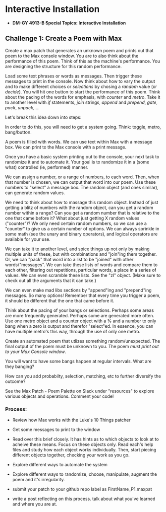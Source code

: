 # Interactive Installation 

* **DM-GY 4913-B Special Topics: Interactive Installation**

## Challenge 1: Create a Poem with Max

Create a max patch that generates an unknown poem and prints out that poem to the Max console window. 
You are to also think about the performance of this poem. Think of this as the machine's performance. You are designing the structure for this random performance.

Load some text phrases or words as messages. Then trigger these messages to print in the console. 
Now think about how to vary the output and to make different choices or _selections_ by chosing a _random_ value (or _decide_). You will hit one button to start the performance of this poem. Think about the pacing of the words for emphasis, with _counter_ and _metro_. Take it to another level with _if_ statements, _join_ strings, _append_ and _prepend_, _gate_, _pack_,  _unpack_,....

Let's break this idea down into steps:

In order to do this, you will need to get a system going. Think: toggle, metro, bang/button. 

A poem is filled with words. We can use text within Max with a message box. We can print to the Max console with a print message.

Once you have a basic system printing out to the console, your next task to randomize it and to automate it. Your goal is to randomize it in a (some what) controlled (ie, performed) manner. 

We can assign a number, or a range of numbers, to each word. Then, when that number is chosen, we can output that word into our poem. Use these numbers to "select" a message box. The random object (and ones similar), can generate random values.

We need to think about how to massage this random object. Instead of just getting a blitz of numbers with the random object, can you get a random number within a range? Can you get a random number that is relative to the one that came before it? What about just getting X random values ("counter")? We only need certain random numbers, so we can use a "counter" to give us a certain number of options. We can always sprinkle in some math (see the unary and binary operators), and logical operators are available for your use.

We can take it to another level, and spice things up not only by making multiple units of these, but with combinations and "join"ing them together. Or, we can "pack" that word into a list to be "joined" with other words/"messages". We can take these lists of words and compare them to each other, filtering out repetitions, particular words, a place in a series of values. We can even scramble these lists. See the "zl" object. (Make sure to check out all the arguments that it can take.)

We can even make mad libs sections by "append"ing and "prepend"ing messages. So many options! Remember that every time you trigger a poem, it should be different that the one that came before it.

Think about the pacing of your bangs or selections. Perhaps some areas are more frequently generated. Perhaps some are generated more often. Use one metro object and a counter object with a % and a number to only bang when a zero is output and therefor "select"ed. In essence, you can have multiple metro's this way, through the use of only one metro.


Create an automated poem that utlizes something random/unexpected. The final output of the poem must be unknown to you. The poem *must print out to your Max Console window*.

You will want to have some bangs happen at regular intervals. What are they banging?

How can you add probabilty, selection, matching, etc to further diversify the outcome?

See the Max Patch - Poem Palette on Slack under "resources" to explore various objects and operations. Comment your code!

### Process:

* Review how Max works with the Luke's 10 Things patcher

* Get some messages to print to the window

* Read over this brief closely. It has hints as to which objects to look at to acheive these means. Focus on these objects only. Read each's help files and study how each object works individually. Then, start piecing different objects together, checking your work as you go.

* Explore different ways to automate the system

* Explore different ways to randomize, choose, manipulate, augment the poem and it's irregularity.

* submit your patch to your github repo label as FirstName_P1.maxpat

* write a post reflecting on this process. talk about what you've learned and where you are at.